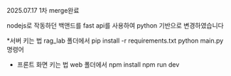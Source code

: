 2025.07.17 1차 merge완료

nodejs로 작동하던 백앤드를 fast api를 사용하여 python 기반으로 변경하였습니다

*서버 키는 법
rag_lab 폴더에서 
pip install -r requirements.txt
python main.py 명령어

* 프론트 화면 키는 법
web 폴더에서 
npm install
npm run dev
